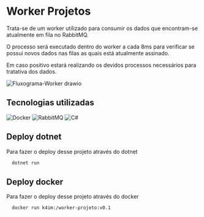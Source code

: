 
# Worker Projetos

Trata-se de um worker utilizado para consumir os dados que encontram-se atualmente em fila no RabbitMQ.

O processo será executado dentro do worker a cada 8ms para verificar se possui novos dados nas filas as quais está atualmente assinado.

Em caso positivo estará realizando os devidos processos necessários para tratativa dos dados.


![Fluxograma-Worker drawio](https://github.com/k4im/icarus.projetoWorker/assets/108486349/51f63eaa-32c1-406f-90dc-dd3632e4d908)


## Tecnologias utilizadas

![Docker](https://img.shields.io/badge/docker-%230db7ed.svg?style=for-the-badge&logo=docker&logoColor=white) ![RabbitMQ](https://img.shields.io/badge/Rabbitmq-FF6600?style=for-the-badge&logo=rabbitmq&logoColor=white) ![C#](https://img.shields.io/badge/c%23-%23239120.svg?style=for-the-badge&logo=c-sharp&logoColor=white)

## Deploy dotnet

Para fazer o deploy desse projeto através do dotnet

```bash
  dotnet run
```

## Deploy docker

Para fazer o deploy desse projeto através do docker

```bash
  docker run k4im:/worker-projeto:v0.1
```

